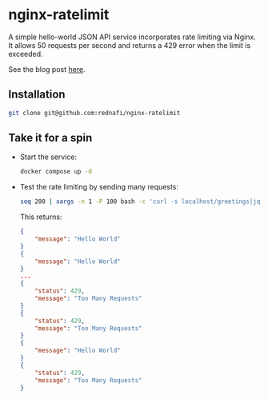 # nginx-ratelimit


A simple hello-world JSON API service incorporates rate limiting via Nginx. It allows 
50 requests per second and returns a 429 error when the limit is exceeded.

See the blog post [here].

## Installation

```sh
git clone git@github.com:rednafi/nginx-ratelimit
```

## Take it for a spin

-   Start the service:

    ```sh
    docker compose up -d
    ```

-   Test the rate limiting by sending many requests:

    ```sh
    seq 200 | xargs -n 1 -P 100 bash -c 'curl -s localhost/greetings|jq'
    ```

    This returns:

    ```json
    {
        "message": "Hello World"
    }
    {
        "message": "Hello World"
    }
    ...
    {
        "status": 429,
        "message": "Too Many Requests"
    }
    {
        "status": 429,
        "message": "Too Many Requests"
    }
    {
        "message": "Hello World"
    }
    {
        "status": 429,
        "message": "Too Many Requests"
    }
    ```


[here]: https://rednafi.com/go/rate_limiting_via_nginx
